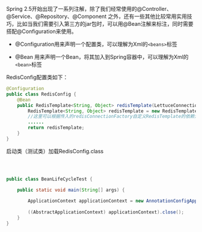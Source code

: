 
Spring 2.5开始出现了一系列注解，除了我们经常使用的@Controller、@Service、@Repository、@Component 之外，还有一些其他比较常用实用技巧，比如当我们需要引入第三方的jar包时，可以用@Bean注解来标注，同时需要搭配@Configuration来使用。

- @Configuration用来声明一个配置类，可以理解为Xml的`<beans>`标签
    
- @Bean 用来声明一个Bean，将其加入到Spring容器中，可以理解为Xml的`<bean>`标签
    
RedisConfig配置类如下：
```Java
@Configuration
public class RedisConfig {
    @Bean
    public RedisTemplate<String, Object> redisTemplate(LettuceConnectionFactory redisConnectionFactory) {
        RedisTemplate<String, Object> redisTemplate = new RedisTemplate<String, Object>();
        //这里可以根据传入的redisConnectionFactory自定义RedisTemplate的依赖注入规则哦
        ......
        return redisTemplate;
    }
}
```

启动类（测试类）加载RedisConfig.class
```java

  
  
public class BeanLifeCycleTest {  
  
    public static void main(String[] args) {  

        ApplicationContext applicationContext = new AnnotationConfigApplicationContext(RedisConfig.class);  
  
        ((AbstractApplicationContext) applicationContext).close();  
    }  
}
```